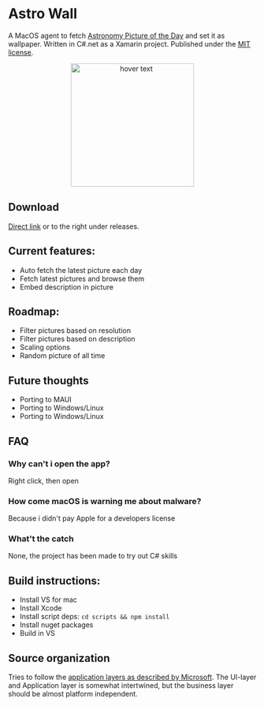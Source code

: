 # Astro Wall
A MacOS agent to fetch [Astronomy Picture of the Day](https://apod.nasa.gov/apod/astropix.html) and set it as wallpaper.
Written in C#.net as a Xamarin project. Published under the [MIT license](https://github.com/wiegell/AstroWall/blob/master/LICENSE).
<p align="center">
  <img src="https://wiegell.github.io/AstroWall/assets/LargeIcon.png" width="250" title="hover text">
</p>

## Download
[Direct link](https://github.com/wiegell/AstroWall/releases/latest/download/Astro.dmg) or to the right under releases.

## Current features:
- Auto fetch the latest picture each day
- Fetch latest pictures and browse them
- Embed description in picture

## Roadmap:
- Filter pictures based on resolution
- Filter pictures based on description
- Scaling options
- Random picture of all time

## Future thoughts
- Porting to MAUI
- Porting to Windows/Linux
- Porting to Windows/Linux

## FAQ
### Why can't i open the app?
Right click, then open

### How come macOS is warning me about malware?
Because i didn't pay Apple for a developers license

### What't the catch
None, the project has been made to try out C# skills

## Build instructions:
- Install VS for mac
- Install Xcode
- Install script deps: `cd scripts && npm install`
- Install nuget packages
- Build in VS
## Source organization
Tries to follow the [application layers as described by Microsoft](https://learn.microsoft.com/en-us/xamarin/cross-platform/app-fundamentals/building-cross-platform-applications/architecture#typical-application-layers). The UI-layer and Application layer is somewhat intertwined, but the business layer should be almost platform independent.